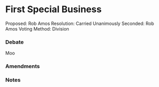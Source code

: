 # First Special Business

Proposed: Rob Amos
Resolution: Carried Unanimously
Seconded: Rob Amos
Voting Method: Division

### Debate

Moo

### Amendments

### Notes
